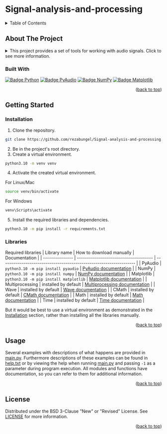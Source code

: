 # Signal-analysis-and-processing

<a name="readme-top"></a>

<!-- Table of Contents -->
<details>
  <summary>Table of Contents</summary>
  <ol>
    <li>
      <a href="#about-the-project">About The Project</a>
      <ul>
        <li><a href="#built-with">Built With</a></li>
      </ul>
    </li>
    <li>
      <a href="#getting-started">Getting Started</a>
      <ul>
        <li><a href="#installation">Installation</a></li>
        <li><a href="#libraries">Libraries</a></li>
      </ul>
    </li>
    <li><a href="#usage">Usage</a></li>
    <li><a href="#license">License</a></li>
  </ol>
</details>



<!-- About The Project -->
## <a name="about-the-project"> About The Project </a>

<details>
  <summary>This project provides a set of tools for working with audio signals. Click to see more information.</summary><br>

  **Recording and Signal Generation**<br>
  To get started, you will need an audio signal, which must be in the `.wav` format and monaural. You can use your own files or use the <a href="./code/signal_recording.py">`signal_recording.py`</a> module for recording signals via a microphone and the <a href="./code/signal_generator.py">`signal_generator.py`</a> module for signal generation using sinusoids.

  **Concatenation of Files**<br>
  If you need to concatenate multiple `.wav` files, you can use the `wave_concatenate` function from the <a href="./code/wave_worker.py">`wave_worker.py`</a> module.

  **Signal Visualization**<br>
  To visualize a signal on a graph, use the function from the <a href="./code/building_a_wave.py">`building_a_wave.py`</a> module.

  **Discrete Fourier Transform**<br>
  For signal analysis, the discrete Fourier transform is used. The project provides three implementations of the discrete Fourier transform:
  * <a href="./code/fourier_transform.py">`fourier_transform.py`</a> - this implementation is based on the forward formula;
  * <a href="./code/fourier_transform_in_parallel.py">`fourier_transform_in_parallel.py`</a> - this implementation uses the same forward formula, but calculations are performed in parallel on 8 cores;
  * <a href="./code/fast_fourier_transform.py">`fast_fourier_transform.py`</a> - this implementation employs the fast discrete Fourier transform algorithm, but here it requires the data size to be a power of two.

  The performance of these modules is distributed as follows: <a href="./code/fourier_transform.py">`fourier_transform.py`</a> < <a href="./code/fourier_transform_in_parallel.py">`fourier_transform_in_parallel.py`</a> < <a href="./code/fast_fourier_transform.py">`fast_fourier_transform.py`</a>. All of these modules have additional functionality that allows you to obtain not only the Fourier transform result but also amplitude and frequency values. These amplitude and frequency values can be passed to the function `building_a_fourier_transform_graph` in the <a href="./code/building_a_fourier_transform_graph.py">`building_a_fourier_transform_graph.py`</a> module for visualization on a graph. To pass data to the graph-building function, set the `need_to_plot` parameter to `True` in the Fourier transform function.

  **Inverse Discrete Fourier Transform**<br>
  Three implementations are also available for the inverse discrete Fourier transform:
  * <a href="./code/inverse_fourier_transform.py">`inverse_fourier_transform.py`</a> - this implementation is based on the forward formula;
  * <a href="./code/inverse_fourier_transform_in_parallel.py">`inverse_fourier_transform_in_parallel.py`</a> - this implementation uses the same forward formula, but calculations are performed in parallel on 8 cores;
  * <a href="./code/inverse_fast_fourier_transform.py">`inverse_fast_fourier_transform.py`</a> - this implementation employs the fast inverse discrete Fourier transform algorithm, but here it requires the data size to be a power of two.

  The performance of these modules is distributed as follows: <a href="./code/inverse_fourier_transform.py">`inverse_fourier_transform.py`</a> < <a href="./code/inverse_fourier_transform_in_parallel.py">`inverse_fourier_transform_in_parallel.py`</a> < <a href="./code/inverse_fast_fourier_transform.py">`inverse_fast_fourier_transform.py`</a>. To reduce the number of calculations, in the direct discrete Fourier transform, calculations were performed only up to the Nyquist frequency. In the inverse discrete Fourier transform, the entire frequency range is required, so you will need to apply the `mirror_image` function to obtain the complete frequency range. To use the `mirror_image` function, set the `mirror_image` parameter to `True` in the inverse discrete Fourier transform function. If the data was obtained from elsewhere and already represents the full frequency range, then you don't need to apply the `mirror_image` function.

  **Saving the Result**<br>
  The result of the inverse discrete Fourier transform will be the result of the inverse discrete transform and the signal data. You can pass the signal data to the `wave_write` function in the <a href="./code/wave_worker.py">`wave_worker.py`</a> module to save this data to a `.wav` file.

  **Signal Playback**<br>
  To play the signal, use the function in the <a href="./code/signal_playback.py">`signal_playback.py`</a> module.
</details>

### <a name="built-with"> Built With </a>

[![Badge Python][Badge_Python]][Python_home]
[![Badge PyAudio][Badge_PyAudio]][PyAudio_home]
[![Badge NumPy][Badge_NumPy]][NumPy_home]
[![Badge Matplotlib][Badge_Matplotlib]][Matplotlib_home]

<p align="right">(<a href="#readme-top">back to top</a>)</p>



<!-- Getting Started -->
## <a name="getting-started"> Getting Started </a>

### <a name="installation"> Installation </a>

1. Clone the repository.
```sh
git clone https://github.com/rezabungel/Signal-analysis-and-processing.git
```
2. Be in the project's root directory.
3. Create a virtual environment.
```sh
python3.10 -m venv venv
```
4. Activate the created virtual environment.

For Linux/Mac
```sh
source venv/bin/activate
```
For Windows 
```sh
venv\Scripts\activate
```
5. Install the required libraries and dependencies.
```sh
python3.10 -m pip install -r requirements.txt
```

### <a name="libraries"> Libraries </a>

Required libraries
|   Library name  |        How to download manually        |                            Documentation                            |
| --------------- | -------------------------------------- | ------------------------------------------------------------------- |
| PyAudio         | `python3.10 -m pip install pyaudio`    | [PyAudio documentation][documentation-pyaudio]                      |
| NumPy           | `python3.10 -m pip install numpy`      | [NumPy documentation][documentation-numpy]                          |
| Matplotlib      | `python3.10 -m pip install matplotlib` | [Matplotlib documentation][documentation-matplotlib]                |
| Multiprocessing | installed by default                   | [Multiprocessing documentation][documentation-multiprocessing]      |
| Wave            | installed by default                   | [Wave documentation][documentation-wave]                            |
| CMath           | installed by default                   | [CMath documentation][documentation-cmath]                          |
| Math            | installed by default                   | [Math documentation][documentation-math]                            |
| Time            | installed by default                   | [Time documentation][documentation-time]                            |

But it would be best to use a virtual environment as demonstrated in the [Installation](#installation) section, rather than installing all the libraries manually.

<p align="right">(<a href="#readme-top">back to top</a>)</p>



<!-- Usage -->
## <a name="usage"> Usage </a>

Several examples with descriptions of what happens are provided in <a href="./code/main.py">main.py</a>. Furthermore descriptions of these examples can be found in <a href="./data/source/help.txt">help.txt</a> or by viewing the help when running <a href="./code/main.py">main.py</a> and passing `-1` as a parameter during program execution. All modules and functions have documentation, so you can refer to them for additional information.

<p align="right">(<a href="#readme-top">back to top</a>)</p>



<!-- License -->
## <a name="license"> License </a>

Distributed under the BSD 3-Clause "New" or "Revised" License. See [LICENSE](LICENSE) for more information.

<p align="right">(<a href="#readme-top">back to top</a>)</p>



<!-- Markdown links -->
[Python_home]: https://www.python.org
[PyAudio_home]: https://pypi.org/project/PyAudio/
[NumPy_home]: https://numpy.org
[Matplotlib_home]: https://matplotlib.org

[documentation-pyaudio]: https://people.csail.mit.edu/hubert/pyaudio/docs/
[documentation-numpy]: https://numpy.org/doc/
[documentation-matplotlib]: https://matplotlib.org/stable/users/index.html
[documentation-multiprocessing]: https://docs.python.org/3.10/library/multiprocessing.html
[documentation-wave]: https://docs.python.org/3.10/library/wave.html
[documentation-cmath]: https://docs.python.org/3.10/library/cmath.html
[documentation-math]: https://docs.python.org/3.10/library/math.html
[documentation-time]: https://docs.python.org/3.10/library/time.html

[Badge_Python]: https://img.shields.io/badge/3.10-ffffff?logo=python&logoColor=FFFFFF&label=Python&labelColor=000000
[Badge_PyAudio]: https://img.shields.io/badge/PyAudio-000000
[Badge_NumPy]: https://img.shields.io/badge/NumPy-000000?logo=numpy
[Badge_Matplotlib]: https://img.shields.io/badge/Matplotlib-000000